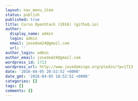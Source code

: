 ```yaml
---
layout: nav_menu_item
status: publish
published: true
title: Curso OpenStack (2016) (github.io)
author:
  display_name: admin
  login: admin
  email: josedom24@gmail.com
  url: ''
author_login: admin
author_email: josedom24@gmail.com
wordpress_id: 1713
wordpress_url: http://www.josedomingo.org/pledin/?p=1713
date: '2016-04-05 20:52:52 +0000'
date_gmt: '2016-04-05 18:52:52 +0000'
categories: []
tags: []
comments: []
---
```


